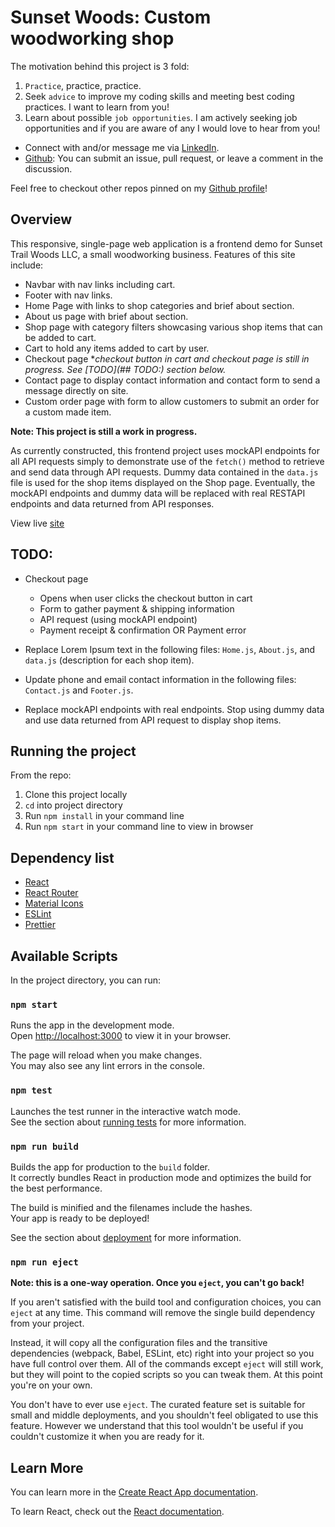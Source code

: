 # Sunset Woods: Custom woodworking shop

The motivation behind this project is 3 fold:
1. `Practice`, practice, practice.
2. Seek `advice` to improve my coding skills and meeting best coding practices. I want to learn from you!
4. Learn about possible `job opportunities`. I am actively seeking job opportunities and if you are aware of any I would love to hear from you!

  - Connect with and/or message me via [LinkedIn](https://www.linkedin.com/in/austin-carman/).
  - [Github](https://github.com/austin-carman/sunset-woods): You can submit an issue, pull request, or leave a comment in the discussion.
  
Feel free to checkout other repos pinned on my [Github profile](https://github.com/austin-carman/)!

## Overview

This responsive, single-page web application is a frontend demo for Sunset Trail Woods LLC, a small woodworking business. Features of this site include:
  - Navbar with nav links including cart.
  - Footer with nav links.
  - Home Page with links to shop categories and brief about section.
  - About us page with brief about section.
  - Shop page with category filters showcasing various shop items that can be added to cart.
  - Cart to hold any items added to cart by user.
  - Checkout page *_checkout button in cart and checkout page is still in progress. See [TODO](## TODO:) section below._ 
  - Contact page to display contact information and contact form to send a message directly on site.
  - Custom order page with form to allow customers to submit an order for a custom made item.

**Note: This project is still a work in progress.**

As currently constructed, this frontend project uses mockAPI endpoints for all API requests simply to demonstrate use of the `fetch()` method to retrieve and send data through API requests. Dummy data contained in the `data.js` file is used for the shop items displayed on the Shop page.  Eventually, the mockAPI endpoints and dummy data will be replaced with real RESTAPI endpoints and data returned from API responses.

View live [site](https://sunset-woods.vercel.app/)

## TODO:

- Checkout page
  - Opens when user clicks the checkout button in cart
  - Form to gather payment & shipping information
  - API request (using mockAPI endpoint)
  - Payment receipt & confirmation OR Payment error

- Replace Lorem Ipsum text in the following files: `Home.js`, `About.js`, and `data.js` (description for each shop item).

- Update phone and email contact information in the following files: `Contact.js` and `Footer.js`.

- Replace mockAPI endpoints with real endpoints. Stop using dummy data and use data returned from API request to display shop items.

## Running the project

From the repo:
  1. Clone this project locally
  2. `cd` into project directory
  2. Run `npm install` in your command line
  3. Run `npm start` in your command line to view in browser

## Dependency list

- [React](https://react.dev/)
- [React Router](https://reactrouter.com/en/main)
- [Material Icons](https://mui.com/material-ui/material-icons/)
- [ESLint](https://eslint.org/)
- [Prettier](https://prettier.io/)

## Available Scripts

In the project directory, you can run:

### `npm start`

Runs the app in the development mode.\
Open [http://localhost:3000](http://localhost:3000) to view it in your browser.

The page will reload when you make changes.\
You may also see any lint errors in the console.

### `npm test`

Launches the test runner in the interactive watch mode.\
See the section about [running tests](https://facebook.github.io/create-react-app/docs/running-tests) for more information.

### `npm run build`

Builds the app for production to the `build` folder.\
It correctly bundles React in production mode and optimizes the build for the best performance.

The build is minified and the filenames include the hashes.\
Your app is ready to be deployed!

See the section about [deployment](https://facebook.github.io/create-react-app/docs/deployment) for more information.

### `npm run eject`

**Note: this is a one-way operation. Once you `eject`, you can't go back!**

If you aren't satisfied with the build tool and configuration choices, you can `eject` at any time. This command will remove the single build dependency from your project.

Instead, it will copy all the configuration files and the transitive dependencies (webpack, Babel, ESLint, etc) right into your project so you have full control over them. All of the commands except `eject` will still work, but they will point to the copied scripts so you can tweak them. At this point you're on your own.

You don't have to ever use `eject`. The curated feature set is suitable for small and middle deployments, and you shouldn't feel obligated to use this feature. However we understand that this tool wouldn't be useful if you couldn't customize it when you are ready for it.

## Learn More

You can learn more in the [Create React App documentation](https://facebook.github.io/create-react-app/docs/getting-started).

To learn React, check out the [React documentation](https://reactjs.org/).
